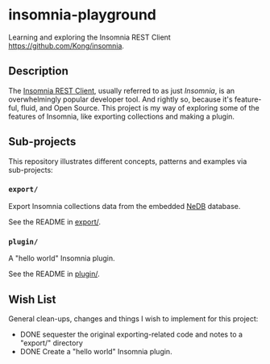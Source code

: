 # insomnia-playground

Learning and exploring the Insomnia REST Client <https://github.com/Kong/insomnia>.

## Description

The [Insomnia REST Client](https://github.com/Kong/insomnia), usually referred to as just *Insomnia*, is an
overwhelmingly popular developer tool. And rightly so, because it's feature-ful, fluid, and Open Source. This project is
my way of exploring some of the features of Insomnia, like exporting collections and making a plugin.

## Sub-projects

This repository illustrates different concepts, patterns and examples via sub-projects:

### `export/`

Export Insomnia collections data from the embedded [NeDB](https://github.com/louischatriot/nedb) database.

See the README in [export/](export/).

### `plugin/`

A "hello world" Insomnia plugin.

See the README in [plugin/](plugin/).

## Wish List

General clean-ups, changes and things I wish to implement for this project:

* DONE sequester the original exporting-related code and notes to a "export/" directory
* DONE Create a "hello world" Insomnia plugin.
